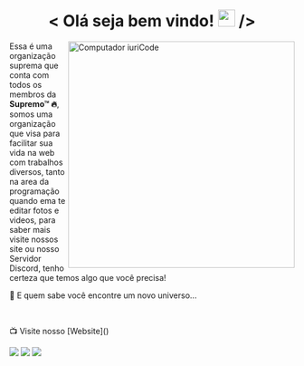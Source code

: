 <h1 align="center"> < Olá seja bem vindo! <img src="https://raw.githubusercontent.com/iampavangandhi/iampavangandhi/master/gifs/Hi.gif" width="30px"> /></h1>
<img src="https://raw.githubusercontent.com/MicaelliMedeiros/micaellimedeiros/master/image/computer-illustration.png" min-width="400px" max-width="400px" width="400px" align="right" alt="Computador iuriCode">

<p align="left"> 
   Essa é uma organização suprema que conta com todos os membros da <strong>Supremo™ 🔥</strong>, somos uma organização que visa para facilitar sua vida na web com trabalhos diversos, tanto na area da programação quando ema te editar fotos e videos, para saber mais visite nossos site ou nosso Servidor Discord, tenho certeza que temos algo que você precisa!
   
   👀 E quem sabe você encontre um novo universo...</p>
   <br>
<p align="left">
  📺 Visite nosso [Website]()
</p>

<p align="left">

  <a href="https://discord.gg/cyTSJHND9w" alt="Discord">
  <img src="https://img.shields.io/badge/-Discord-3b5998?style=flat-square&labelColor=3b5998&logo=discord&logoColor=white&link=LINK-DO-SEU-FACEBOOK"/></a>

  <a href="https://www.instagram.com/supremonft/" alt="Instagram">
  <img src="https://img.shields.io/badge/-Instagram-DF0174?style=flat-square&labelColor=DF0174&logo=instagram&logoColor=white&link=LINK-DO-SEU-INSTAGRAM"/></a>

  <a href="main:supremoservices.suport@gmail.com" alt="WhatsApp">
  <img src="https://img.shields.io/badge/-Gmail-FF0000?style=flat-square&labelColor=FF0000&logo=gmail&logoColor=white&link=LINK-DO-SEU-EMAIL"/></a>
</p>


